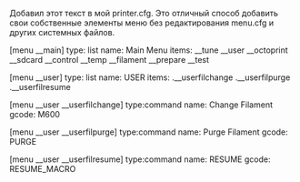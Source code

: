 Добавил этот текст в мой printer.cfg.
Это отличный способ добавить свои собственные элементы меню без редактирования menu.cfg и других системных файлов.

[menu __main]
type: list
name: Main Menu
items:
    __tune
    __user
    __octoprint
    __sdcard
    __control
    __temp
    __filament
    __prepare
    __test

[menu __user]
type: list
name: USER
items:
    .__userfilchange
    .__userfilpurge
    .__userfilresume

[menu __user __userfilchange]
type:command
name: Change Filament
gcode:
    M600

[menu __user __userfilpurge]
type:command
name: Purge Filament
gcode:
    PURGE

[menu __user __userfilresume]
type:command
name: RESUME
gcode:
    RESUME_MACRO


